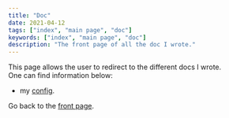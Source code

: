 ```yaml
---
title: "Doc"
date: 2021-04-12
tags: ["index", "main page", "doc"]
keywords: ["index", "main page", "doc"]
description: "The front page of all the doc I wrote."
---
```


This page allows the user to redirect to the different docs I wrote.  
One can find information below:
- my [config](/public/doc/config).

Go back to the [front page](/public).  
